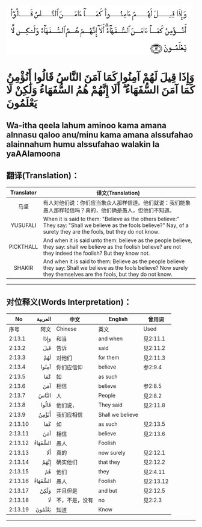 ![002:013](images/002_013.gif)

#  وَإِذَا قِيلَ لَهُمْ آمِنُوا كَمَا آمَنَ النَّاسُ قَالُوا أَنُؤْمِنُ كَمَا آمَنَ السُّفَهَاءُ ۗ أَلَا إِنَّهُمْ هُمُ السُّفَهَاءُ وَلَٰكِنْ لَا يَعْلَمُونَ 

## Wa-itha qeela lahum aminoo kama amana alnnasu qaloo anu/minu kama amana alssufahao alainnahum humu alssufahao walakin la yaAAlamoona

## 翻译(Translation)：

| Translator | 译文(Translation)                                            |
| :--------: | ------------------------------------------------------------ |
|    马坚    | 有人对他们说：你们应当象众人那样信道。他们就说：我们能象愚人那样轻信吗？真的，他们确是愚人，但他们不知道。 |
|  YUSUFALI  | When it is said to them: "Believe as the others believe:" They say: "Shall we believe as the fools believe?" Nay, of a surety they are the fools, but they do not know. |
| PICKTHALL  | And when it is said unto them: believe as the people believe, they say: shall we believe as the foolish believe? are not they indeed the foolish? But they know not. |
|   SHAKIR   | And when it is said to them: Believe as the people believe they say: Shall we believe as the fools believe? Now surely they themselves are the fools, but they do not know. |

---

## 对位释义(Words Interpretation)：

| No      | العربية | 中文           | English          | 曾用词    |
| ------- | ------: | -------------- | ---------------- | --------- |
| 序号    |    阿文 | Chinese        | 英文             | Used      |
| 2:13.1  |    وَإِذَا | 和当           | and when         | 见2:11.1  |
| 2:13.2  |     قَيلَ | 告诉           | said             | 见2:11.2  |
| 2:13.3  |     لَهُمْ | 对他们         | for them         | 见2:11.3  |
| 2:13.4  |   آمِنُوا | 你们应信仰     | believe          | 参2:9.4   |
| 2:13.5  |     كَمَا | 如             | as such          |           |
| 2:13.6  |     آمَنَ | 相信           | believe          | 参2:8.5   |
| 2:13.7  |   النَّاسُ | 人             | People           | 见2:8.2   |
| 2:13.8  |   قَالُوا | 他们说，       | They said        | 见2:11.8  |
| 2:13.9  |   أَنُؤْمِنُ | 我们应相信     | Shall we believe |           |
| 2:13.10 |     كَمَا | 如             | as such          | 见2:13.5  |
| 2:13.11 |     آمَنَ | 相信           | believe          | 见2:13.6  |
| 2:13.12 | السُّفَهَاءُ | 愚人           | Foolish          |           |
| 2:13.13 |     أَلَا | 真的           | now surely       | 见2:12.1  |
| 2:13.14 |    إِنَّهُمْ | 确实他们       | that they        | 见2:12.2  |
| 2:13.15 |      هُمُ | 他们           | they             | 见2:4.11  |
| 2:13.16 | السُّفَهَاءُ | 愚人           | Foolish          | 见2:13.12 |
| 2:13.17 |    وَلَٰكِنْ | 并且但是       | and but          | 见2:12.5  |
| 2:13.18 |      لَا | 不，不是，没有 | no               | 见2:2.3   |
| 2:13.19 |  يَعْلَمُونَ | 知道           | Know             |           |

---
